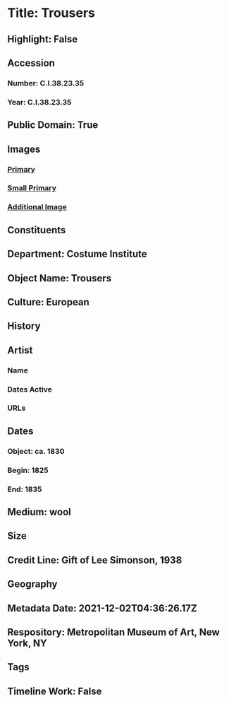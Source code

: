 # Title: Trousers
## Highlight: False
## Accession
### Number: C.I.38.23.35
### Year: C.I.38.23.35
## Public Domain: True
## Images
### [Primary](https://images.metmuseum.org/CRDImages/ci/original/CI38.23.35_F.jpg)
### [Small Primary](https://images.metmuseum.org/CRDImages/ci/web-large/CI38.23.35_F.jpg)
### [Additional Image](https://images.metmuseum.org/CRDImages/ci/original/CI38.23.35_B.jpg)
## Constituents
## Department: Costume Institute
## Object Name: Trousers
## Culture: European
## History
## Artist
### Name
### Dates Active
### URLs
## Dates
### Object: ca. 1830
### Begin: 1825
### End: 1835
## Medium: wool
## Size
## Credit Line: Gift of Lee Simonson, 1938
## Geography
## Metadata Date: 2021-12-02T04:36:26.17Z
## Respository: Metropolitan Museum of Art, New York, NY
## Tags
## Timeline Work: False